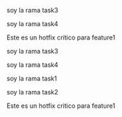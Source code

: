 

soy la rama task3

soy la rama task4

Este es un hotfix crítico para feature1

soy la rama task3

soy la rama task4

soy la rama task1

soy la rama task2

Este es un hotfix critico para feature1


